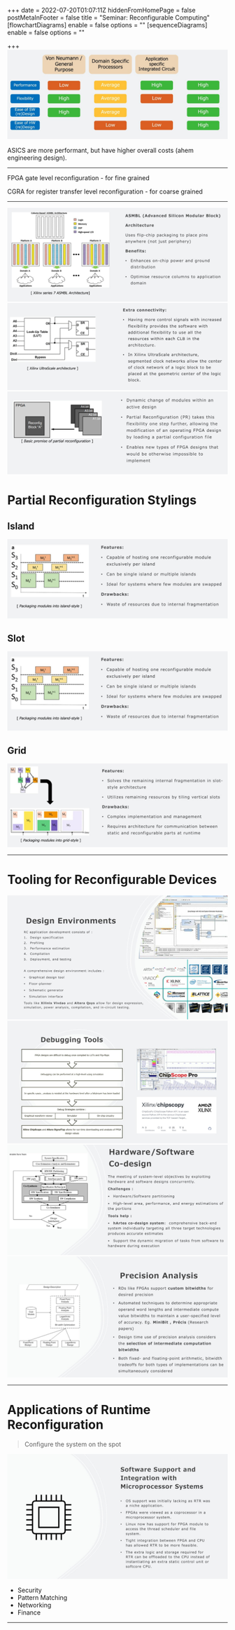 +++
date = 2022-07-20T01:07:11Z
hiddenFromHomePage = false
postMetaInFooter = false
title = "Seminar: Reconfigurable Computing"
[flowchartDiagrams]
enable = false
options = ""
[sequenceDiagrams]
enable = false
options = ""

+++
![](/uploads/snipaste_2022-07-20_11-07-05.jpg)

ASICS are more performant, but have higher overall costs (ahem engineering design).

***

FPGA gate level reconfiguration - for fine grained

CGRA for register transfer level reconfiguration - for coarse grained

***

![](/uploads/snipaste_2022-07-20_11-11-27.jpg)  
![](/uploads/snipaste_2022-07-20_11-12-22.jpg)  
![](/uploads/snipaste_2022-07-20_11-13-57.jpg)

# Partial Reconfiguration Stylings

## Island

![](/uploads/snipaste_2022-07-20_11-14-48.jpg)

## Slot

![](/uploads/snipaste_2022-07-20_11-14-48.jpg)

## Grid

![](/uploads/snipaste_2022-07-20_11-16-14.jpg)

***

# Tooling for Reconfigurable Devices

![](/uploads/snipaste_2022-07-20_11-19-12.jpg)  
![](/uploads/snipaste_2022-07-20_11-20-02.jpg)  
![](/uploads/snipaste_2022-07-20_11-22-40.jpg)  
![](/uploads/snipaste_2022-07-20_11-23-45.jpg)

***

# Applications of Runtime Reconfiguration

> Configure the system on the spot

![](/uploads/snipaste_2022-07-20_11-30-32.jpg)

* Security
* Pattern Matching
* Networking
* Finance

***